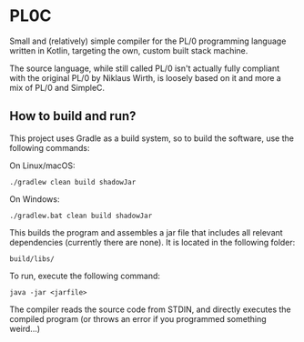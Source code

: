 # PL0C

Small and (relatively) simple compiler for the PL/0 programming language written
in Kotlin, targeting the own, custom built stack machine.

The source language, while still called PL/0 isn't actually fully compliant with
the original PL/0 by Niklaus Wirth, is loosely based on it and more a mix of 
PL/0 and SimpleC.

## How to build and run?
This project uses Gradle as a build system, so to build the software, use the
following commands:

On Linux/macOS:
```
./gradlew clean build shadowJar
```

On Windows:
```
./gradlew.bat clean build shadowJar
```

This builds the program and assembles a jar file that includes all relevant
dependencies (currently there are none). It is located in the following folder:
```
build/libs/
```

To run, execute the following command:
```
java -jar <jarfile>
```

The compiler reads the source code from STDIN, and directly executes the 
compiled program (or throws an error if you programmed something weird...)
